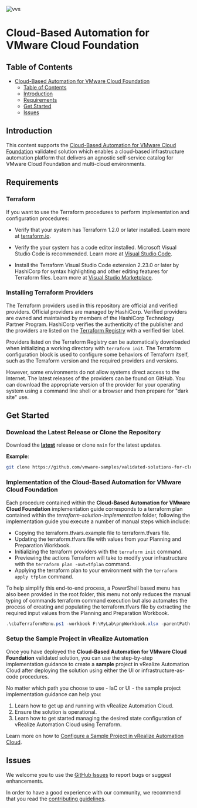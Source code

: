 ![vvs](../icon.png)

# Cloud-Based Automation for VMware Cloud Foundation

## Table of Contents

- [Cloud-Based Automation for VMware Cloud Foundation](#cloud-based-automation-for-vmware-cloud-foundation)
  - [Table of Contents](#table-of-contents)
  - [Introduction](#introduction)
  - [Requirements](#requirements)
  - [Get Started](#get-started)
  - [Issues](#issues)

## Introduction

This content supports the [Cloud-Based Automation for VMware Cloud Foundation](https://core.vmware.com/cloud-based-automation-vmware-cloud-foundation) validated solution which enables a cloud-based infrastructure automation platform that delivers an agnostic self-service catalog for VMware Cloud Foundation and multi-cloud environments.

## Requirements

### Terraform

If you want to use the Terraform procedures to perform implementation and configuration procedures:

- Verify that your system has Terraform 1.2.0 or later installed. Learn more at [terraform.io](https://terraform.io).

- Verify the your system has a code editor installed. Microsoft Visual Studio Code is recommended. Learn more at [Visual Studio Code](https://code.visualstudio.com/).

- Install the Terraform Visual Studio Code extension 2.23.0 or later by HashiCorp for syntax highlighting and other editing features for Terraform files. Learn more at [Visual Studio Marketplace](https://marketplace.visualstudio.com/items?itemName=HashiCorp.terraform).

### Installing Terraform Providers

The Terraform providers used in this repository are official and verified providers. Official providers are managed by HashiCorp. Verified providers are owned and maintained by members of the HashiCorp Technology Partner Program. HashiCorp verifies the authenticity of the publisher and the providers are listed on the [Terraform Registry](https://registry.terraform.io) with a verified tier label.

Providers listed on the Terraform Registry can be automatically downloaded when initializing a working directory with `terraform init`. The Terraform configuration block is used to configure some behaviors of Terraform itself, such as the Terraform version and the required providers and versions.

However, some environments do not allow systems direct access to the Internet. The latest releases of the providers can be found on GitHub. You can download the appropriate version of the provider for your operating system using a command line shell or a browser and then prepare for "dark site" use.

## Get Started

### Download the Latest Release or Clone the Repository

Download the [**latest**](https://github.com/vmware-samples/validated-solutions-for-cloud-foundation/releases/latest) release or clone `main` for the latest updates.

**Example**:

``` bash
git clone https://github.com/vmware-samples/validated-solutions-for-cloud-foundation.git
```

### Implementation of the Cloud-Based Automation for VMware Cloud Foundation

Each procedure contained within the **Cloud-Based Automation for VMware Cloud Foundation** implementation guide corresponds to a terraform plan contained within the *terraform-solution-implementation* folder, following the implementation guide you execute a number of manual steps which include:

- Copying the terraform.tfvars.example file to terraform.tfvars file.
- Updating the terraform.tfvars file with values from your Planning and Preparation Workbook.
- Initializing the terraform providers with the `terraform init` command.
- Previewing the actions Terraform will take to modify your infrastructure with the `terraform plan -out=tfplan` command.
- Applying the terraform plan to your environment with the `terraform apply tfplan` command.

To help simplify this end-to-end process, a PowerShell based menu has also been provided in the root folder, this menu not only reduces the manual typing of commands terraform command execution but also automates the process of creating and populating the terraform.tfvars file by extracting the required input values from the Planning and Preparation Workbook.

``` PowerShell
.\cbaTerraformMenu.ps1 -workbook F:\MyLab\pnpWorkbook.xlsx -parentPath F:\validated-solutions-for-cloud-foundation\cba
```

### Setup the Sample Project in vRealize Automation

Once you have deployed the **Cloud-Based Automation for VMware Cloud Foundation** validated solution, you can use the step-by-step implementation guidance to create a **sample** project in vRealize Automation Cloud after deploying the solution using either the UI or infrastructure-as-code procedures.

No matter which path you choose to use - IaC or UI - the sample project implementation guidance can help you:

1. Learn how to get up and running with vRealize Automation Cloud.
2. Ensure the solution is operational.
3. Learn how to get started managing the desired state configuration of vRealize Automation Cloud using Terraform.

Learn more on how to [Configure a Sample Project in vRealize Automation Cloud](docs/sample-project/README.md).

## Issues

We welcome you to use the [GitHub Issues](https://github.com/vmware-samples/validated-solutions-for-cloud-foundation/issues) to report bugs or suggest enhancements.

In order to have a good experience with our community, we recommend that you read the [contributing guidelines](../CONTRIBUTING.md).
